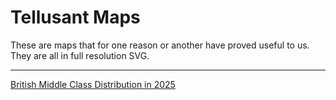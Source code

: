 # Tellusant Maps
These are maps that for one reason or another have proved useful to us. They are all in full resolution SVG.

---
[British Middle Class Distribution in 2025](https://github.com/Tellusant/docs/blob/main/maps/tellusant-british-middle-class-distribution-2025-map.svg)
